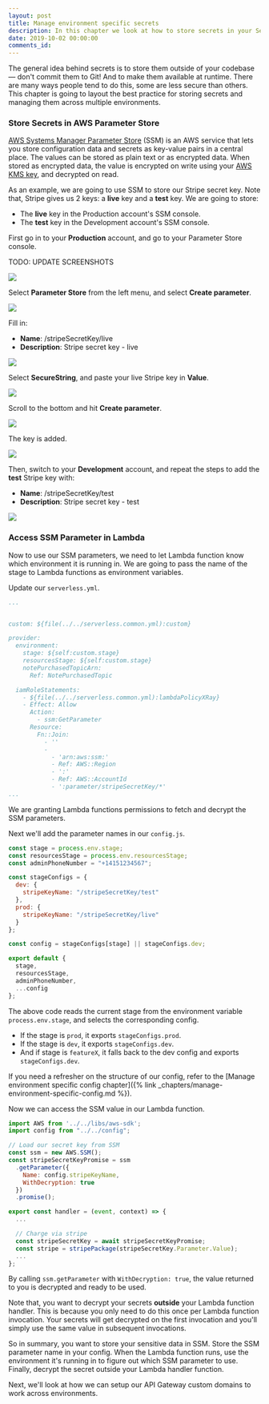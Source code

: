 ```yaml
---
layout: post
title: Manage environment specific secrets
description: In this chapter we look at how to store secrets in your Serverless app using AWS Systems Manager Parameter Store or SSM. Note that, SSM parameters should be decoded outside your Lambda functions.
date: 2019-10-02 00:00:00
comments_id: 
---
```


The general idea behind secrets is to store them outside of your codebase — don't commit them to Git! And to make them available at runtime. There are many ways people tend to do this, some are less secure than others. This chapter is going to layout the best practice for storing secrets and managing them across multiple environments.

### Store Secrets in AWS Parameter Store

[AWS Systems Manager Parameter Store](https://docs.aws.amazon.com/systems-manager/latest/userguide/systems-manager-parameter-store.html) (SSM) is an AWS service that lets you store configuration data and secrets as key-value pairs in a central place. The values can be stored as plain text or as encrypted data. When stored as encrypted data, the value is encrypted on write using your [AWS KMS key](https://aws.amazon.com/kms/), and decrypted on read.

As an example, we are going to use SSM to store our Stripe secret key. Note that, Stripe gives us 2 keys: a **live** key and a **test** key. We are going to store:

- The **live** key in the Production account's SSM console.
- The **test** key in the Development account's SSM console.

First go in to your **Production** account, and go to your Parameter Store console.

TODO: UPDATE SCREENSHOTS

![](/assets/best-practices/manage-environment-specific-secrets-1.png)

Select **Parameter Store** from the left menu, and select **Create parameter**.

![](/assets/best-practices/manage-environment-specific-secrets-2.png)

Fill in:

- **Name**: /stripeSecretKey/live
- **Description**: Stripe secret key - live

![](/assets/best-practices/manage-environment-specific-secrets-3.png)

Select **SecureString**, and paste your live Stripe key in **Value**.

![](/assets/best-practices/manage-environment-specific-secrets-4.png)

Scroll to the bottom and hit **Create parameter**.

![](/assets/best-practices/manage-environment-specific-secrets-5.png)

The key is added.

![](/assets/best-practices/manage-environment-specific-secrets-6.png)

Then, switch to your **Development** account, and repeat the steps to add the **test** Stripe key with:

- **Name**: /stripeSecretKey/test
- **Description**: Stripe secret key - test

![](/assets/best-practices/manage-environment-specific-secrets-7.png)

### Access SSM Parameter in Lambda

Now to use our SSM parameters, we need to let Lambda function know which environment it is running in. We are going to pass the name of the stage to Lambda functions as environment variables.

Update our `serverless.yml`.

``` yml
...


custom: ${file(../../serverless.common.yml):custom}

provider:
  environment:
    stage: ${self:custom.stage}
    resourcesStage: ${self:custom.stage}
    notePurchasedTopicArn:
      Ref: NotePurchasedTopic

  iamRoleStatements:
    - ${file(../../serverless.common.yml):lambdaPolicyXRay}
    - Effect: Allow
      Action:
        - ssm:GetParameter
      Resource:
        Fn::Join:
          - ''
          -
            - 'arn:aws:ssm:'
            - Ref: AWS::Region
            - ':'
            - Ref: AWS::AccountId
            - ':parameter/stripeSecretKey/*'
...
```

We are granting Lambda functions permissions to fetch and decrypt the SSM parameters.

Next we'll add the parameter names in our `config.js`.

``` js
const stage = process.env.stage;
const resourcesStage = process.env.resourcesStage;
const adminPhoneNumber = "+14151234567";

const stageConfigs = {
  dev: {
    stripeKeyName: "/stripeSecretKey/test"
  },
  prod: {
    stripeKeyName: "/stripeSecretKey/live"
  }
};

const config = stageConfigs[stage] || stageConfigs.dev;

export default {
  stage,
  resourcesStage,
  adminPhoneNumber,
  ...config
};
```

The above code reads the current stage from the environment variable `process.env.stage`, and selects the corresponding config.

- If the stage is `prod`, it exports `stageConfigs.prod`.
- If the stage is `dev`, it exports `stageConfigs.dev`.
- And if stage is `featureX`, it falls back to the dev config and exports `stageConfigs.dev`.

If you need a refresher on the structure of our config, refer to the [Manage environment specific config chapter]({% link _chapters/manage-environment-specific-config.md %}).

Now we can access the SSM value in our Lambda function.

``` js
import AWS from '../../libs/aws-sdk';
import config from "../../config";

// Load our secret key from SSM
const ssm = new AWS.SSM();
const stripeSecretKeyPromise = ssm
  .getParameter({
    Name: config.stripeKeyName,
    WithDecryption: true
  })
  .promise();

export const handler = (event, context) => {
  ...

  // Charge via stripe
  const stripeSecretKey = await stripeSecretKeyPromise;
  const stripe = stripePackage(stripeSecretKey.Parameter.Value);
  ...
};
```

By calling `ssm.getParameter` with `WithDecryption: true`, the value returned to you is decrypted and ready to be used.

Note that, you want to decrypt your secrets **outside** your Lambda function handler. This is because you only need to do this once per Lambda function invocation. Your secrets will get decrypted on the first invocation and you'll simply use the same value in subsequent invocations.

So in summary, you want to store your sensitive data in SSM. Store the SSM parameter name in your config. When the Lambda function runs, use the environment it's running in to figure out which SSM parameter to use. Finally, decrypt the secret outside your Lambda handler function.

Next, we'll look at how we can setup our API Gateway custom domains to work across environments.
